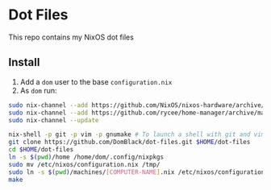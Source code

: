 # Dot Files

This repo contains my NixOS dot files

## Install

1. Add a `dom` user to the base `configuration.nix`
2. As `dom` run:
```bash
sudo nix-channel --add https://github.com/NixOS/nixos-hardware/archive/master.tar.gz nixos-hardware
sudo nix-channel --add https://github.com/rycee/home-manager/archive/master.tar.gz home-manager
sudo nix-channel --update

nix-shell -p git -p vim -p gnumake # To launch a shell with git and vim temporarily installed
git clone https://github.com/DomBlack/dot-files.git $HOME/dot-files
cd $HOME/dot-files
ln -s $(pwd)/home /home/dom/.config/nixpkgs
sudo mv /etc/nixos/configuration.nix /tmp/
sudo ln -s $(pwd)/machines/[COMPUTER-NAME].nix /etc/nixos/configuration.nix
make
```

